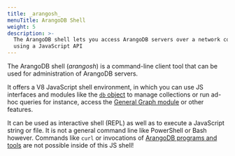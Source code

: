 ```yaml
---
title: _arangosh_
menuTitle: ArangoDB Shell
weight: 5
description: >-
  The ArangoDB shell lets you access ArangoDB servers over a network connection
  using a JavaScript API
---
```

The ArangoDB shell (_arangosh_) is a command-line client tool that can be used
for administration of ArangoDB servers.

It offers a V8 JavaScript shell environment, in which you can use JS interfaces
and modules like the [`db` object](../../../develop/javascript-api/@arangodb/db-object.md) to
manage collections or run ad-hoc queries for instance, access the
[General Graph module](../../../graphs/general-graphs/_index.md) or other features.

It can be used as interactive shell (REPL) as well as to execute a JavaScript
string or file. It is not a general command line like PowerShell or Bash however.
Commands like `curl` or invocations of [ArangoDB programs and tools](../_index.md)
are not possible inside of this JS shell!
